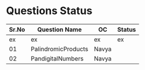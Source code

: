 # Questions Status
| Sr.No | Question Name | OC | Status |
| --- | --- | --- | --- |
| ex | ex | ex | ex |
| 01 | PalindromicProducts | Navya | |
| 02 | PandigitalNumbers | Navya | |

